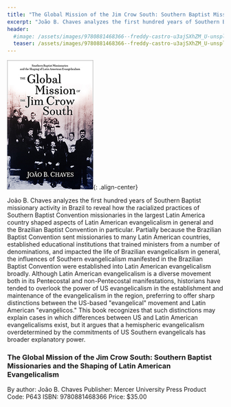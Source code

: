 ```yaml
---
title: "The Global Mission of the Jim Crow South: Southern Baptist Missionaries and the Shaping of Latin American Evangelicalism"
excerpt: "João B. Chaves analyzes the first hundred years of Southern Baptist missionary activity in Brazil to reveal how the racialized practices of Southern Baptist Convention."
header:
  #image: /assets/images/9780881468366--freddy-castro-u3ajSXhZM_U-unsplash-rev3.jpg
  teaser: /assets/images/9780881468366--freddy-castro-u3ajSXhZM_U-unsplash-rev3.jpg
---
```

![The Global Mission of Jim Crow South book cover](/assets/images/9780881468366.jpg){: .align-center}

João B. Chaves analyzes the first hundred years of Southern Baptist missionary activity in Brazil to reveal how the racialized practices of Southern Baptist Convention missionaries in the largest Latin America country shaped aspects of Latin American evangelicalism in general and the Brazilian Baptist Convention in particular. Partially because the Brazilian Baptist Convention sent missionaries to many Latin American countries, established educational institutions that trained ministers from a number of denominations, and impacted the life of Brazilian evangelicalism in general, the influences of Southern evangelicalism manifested in the Brazilian Baptist Convention were established into Latin American evangelicalism broadly. Although Latin American evangelicalism is a diverse movement both in its Pentecostal and non-Pentecostal manifestations, historians have tended to overlook the power of US evangelicalism in the establishment and maintenance of the evangelicalism in the region, preferring to offer sharp distinctions between the US-based "evangelical" movement and Latin American "evangélicos." This book recognizes that such distinctions may explain cases in which differences between US and Latin American evangelicalisms exist, but it argues that a hemispheric evangelicalism overdetermined by the commitments of US Southern evangelicals has broader explanatory power.


### The Global Mission of the Jim Crow South: Southern Baptist Missionaries and the Shaping of Latin American Evangelicalism
By author: João B. Chaves
Publisher: Mercer University Press
Product Code: P643
ISBN: 9780881468366
Price: $35.00
